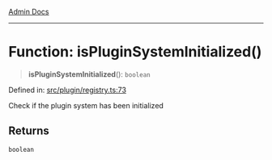 [Admin Docs](/)

***

# Function: isPluginSystemInitialized()

> **isPluginSystemInitialized**(): `boolean`

Defined in: [src/plugin/registry.ts:73](https://github.com/Sourya07/talawa-api/blob/cfbd515d04ffba748b09232a33807f1845dd1878/src/plugin/registry.ts#L73)

Check if the plugin system has been initialized

## Returns

`boolean`
